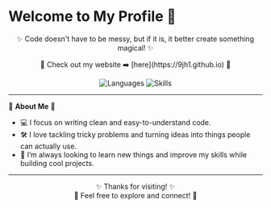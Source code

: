 # Welcome to My Profile 🎀  
<p align="center">✨ Code doesn't have to be messy, but if it is, it better create something magical! ✨</p>

<p align="center">🌸 Check out my website ➡️ [here](https://9jh1.github.io) 🌸</p>  

<div align="center">
  <img src="https://img.shields.io/badge/Languages-JS%20|%20CSS%20|%20HTML%20|%20C%20|%20Python-pink?style=for-the-badge" alt="Languages">
  <img src="https://img.shields.io/badge/Skills-Software%20|%20Web%20Design%20|%20Web%20Development%20|%20CLIs%20|%20TUIs%20|%20Cyber%20Security-pink?style=for-the-badge" alt="Skills">
</div>  

---

🌺 **About Me** 🌺  
- 💻 I focus on writing clean and easy-to-understand code.  
- 🛠️ I love tackling tricky problems and turning ideas into things people can actually use.  
- 🌟 I’m always looking to learn new things and improve my skills while building cool projects.

---

<div align="center">
  ✨ Thanks for visiting! ✨ <br>  
  🌸 Feel free to explore and connect! 🌸  
</div>

